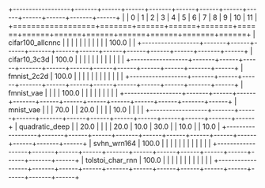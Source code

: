 +------------------+-------+------+------+-------+------+------+------+------+------+------+-------+------+
|                  | 0     | 1    | 2    | 3     | 4    | 5    | 6    | 7    | 8    | 9    | 10    | 11   |
+==================+=======+======+======+=======+======+======+======+======+======+======+=======+======+
| cifar100_allcnnc |       |      |      |       |      |      |      |      |      |      | 100.0 |      |
+------------------+-------+------+------+-------+------+------+------+------+------+------+-------+------+
| cifar10_3c3d     | 100.0 |      |      |       |      |      |      |      |      |      |       |      |
+------------------+-------+------+------+-------+------+------+------+------+------+------+-------+------+
| fmnist_2c2d      | 100.0 |      |      |       |      |      |      |      |      |      |       |      |
+------------------+-------+------+------+-------+------+------+------+------+------+------+-------+------+
| fmnist_vae       |       |      |      | 100.0 |      |      |      |      |      |      |       |      |
+------------------+-------+------+------+-------+------+------+------+------+------+------+-------+------+
| mnist_vae        |       |      | 70.0 |       | 20.0 |      |      |      | 10.0 |      |       |      |
+------------------+-------+------+------+-------+------+------+------+------+------+------+-------+------+
| quadratic_deep   |       | 20.0 |      |       |      | 20.0 | 10.0 | 30.0 |      | 10.0 |       | 10.0 |
+------------------+-------+------+------+-------+------+------+------+------+------+------+-------+------+
| svhn_wrn164      | 100.0 |      |      |       |      |      |      |      |      |      |       |      |
+------------------+-------+------+------+-------+------+------+------+------+------+------+-------+------+
| tolstoi_char_rnn | 100.0 |      |      |       |      |      |      |      |      |      |       |      |
+------------------+-------+------+------+-------+------+------+------+------+------+------+-------+------+